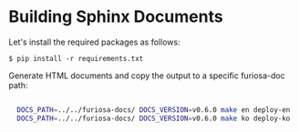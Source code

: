 # Building Sphinx Documents

Let's install the required packages as follows:
```
$ pip install -r requirements.txt
```

Generate HTML documents and copy the output to a specific furiosa-doc path:
```sh

  DOCS_PATH=../../furiosa-docs/ DOCS_VERSION=v0.6.0 make en deploy-en
  DOCS_PATH=../../furiosa-docs/ DOCS_VERSION=v0.6.0 make ko deploy-ko
```